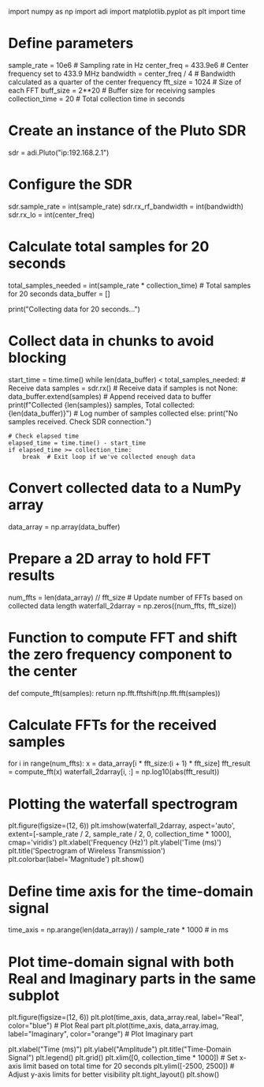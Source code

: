 import numpy as np
import adi
import matplotlib.pyplot as plt
import time

# Define parameters
sample_rate = 10e6  # Sampling rate in Hz
center_freq = 433.9e6  # Center frequency set to 433.9 MHz
bandwidth = center_freq / 4  # Bandwidth calculated as a quarter of the center frequency
fft_size = 1024  # Size of each FFT
buff_size = 2**20  # Buffer size for receiving samples
collection_time = 20  # Total collection time in seconds

# Create an instance of the Pluto SDR
sdr = adi.Pluto("ip:192.168.2.1")

# Configure the SDR
sdr.sample_rate = int(sample_rate)
sdr.rx_rf_bandwidth = int(bandwidth)
sdr.rx_lo = int(center_freq)

# Calculate total samples for 20 seconds
total_samples_needed = int(sample_rate * collection_time)  # Total samples for 20 seconds
data_buffer = []

print("Collecting data for 20 seconds...")

# Collect data in chunks to avoid blocking
start_time = time.time()
while len(data_buffer) < total_samples_needed:
    # Receive data
    samples = sdr.rx()  # Receive data
    if samples is not None:
        data_buffer.extend(samples)  # Append received data to buffer
        print(f"Collected {len(samples)} samples, Total collected: {len(data_buffer)}")  # Log number of samples collected
    else:
        print("No samples received. Check SDR connection.")

    # Check elapsed time
    elapsed_time = time.time() - start_time
    if elapsed_time >= collection_time:
        break  # Exit loop if we've collected enough data

# Convert collected data to a NumPy array
data_array = np.array(data_buffer)

# Prepare a 2D array to hold FFT results
num_ffts = len(data_array) // fft_size  # Update number of FFTs based on collected data length
waterfall_2darray = np.zeros((num_ffts, fft_size))

# Function to compute FFT and shift the zero frequency component to the center
def compute_fft(samples):
    return np.fft.fftshift(np.fft.fft(samples))

# Calculate FFTs for the received samples
for i in range(num_ffts):
    x = data_array[i * fft_size:(i + 1) * fft_size]
    fft_result = compute_fft(x)
    waterfall_2darray[i, :] = np.log10(abs(fft_result))

# Plotting the waterfall spectrogram
plt.figure(figsize=(12, 6))
plt.imshow(waterfall_2darray, aspect='auto', extent=[-sample_rate / 2, sample_rate / 2, 0, collection_time * 1000],
           cmap='viridis')
plt.xlabel('Frequency (Hz)')
plt.ylabel('Time (ms)')
plt.title('Spectrogram of Wireless Transmission')
plt.colorbar(label='Magnitude')
plt.show()

# Define time axis for the time-domain signal
time_axis = np.arange(len(data_array)) / sample_rate * 1000  # in ms

# Plot time-domain signal with both Real and Imaginary parts in the same subplot
plt.figure(figsize=(12, 6))
plt.plot(time_axis, data_array.real, label="Real", color="blue")  # Plot Real part
plt.plot(time_axis, data_array.imag, label="Imaginary", color="orange")  # Plot Imaginary part

plt.xlabel("Time (ms)")
plt.ylabel("Amplitude")
plt.title("Time-Domain Signal")
plt.legend()
plt.grid()
plt.xlim([0, collection_time * 1000])  # Set x-axis limit based on total time for 20 seconds
plt.ylim([-2500, 2500])  # Adjust y-axis limits for better visibility
plt.tight_layout()
plt.show()
